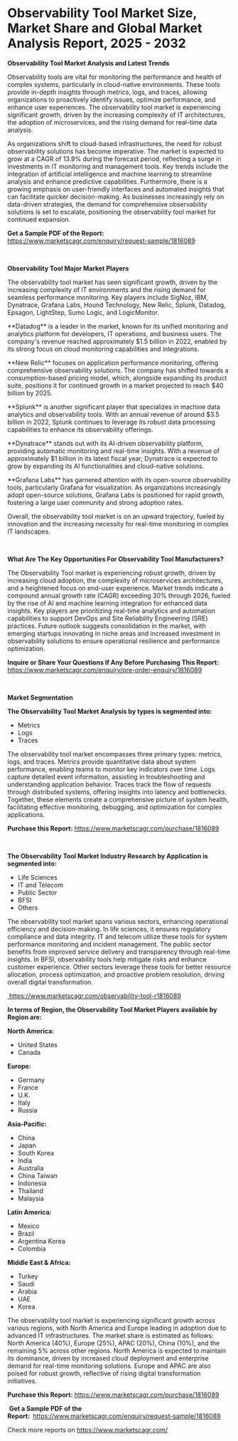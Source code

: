 <p><h1>Observability Tool Market Size, Market Share and Global Market Analysis Report, 2025 - 2032</h1></p><p><strong>Observability Tool Market Analysis and Latest Trends</strong></p>
<p><p>Observability tools are vital for monitoring the performance and health of complex systems, particularly in cloud-native environments. These tools provide in-depth insights through metrics, logs, and traces, allowing organizations to proactively identify issues, optimize performance, and enhance user experiences. The observability tool market is experiencing significant growth, driven by the increasing complexity of IT architectures, the adoption of microservices, and the rising demand for real-time data analysis.</p><p>As organizations shift to cloud-based infrastructures, the need for robust observability solutions has become imperative. The market is expected to grow at a CAGR of 13.9% during the forecast period, reflecting a surge in investments in IT monitoring and management tools. Key trends include the integration of artificial intelligence and machine learning to streamline analysis and enhance predictive capabilities. Furthermore, there is a growing emphasis on user-friendly interfaces and automated insights that can facilitate quicker decision-making. As businesses increasingly rely on data-driven strategies, the demand for comprehensive observability solutions is set to escalate, positioning the observability tool market for continued expansion.</p></p>
<p><strong>Get a Sample PDF of the Report:&nbsp;</strong> <a href="https://www.marketscagr.com/enquiry/request-sample/1816089?utm_campaign=3199&utm_medium=2&utm_source=Github&utm_content=ia&utm_term=10032025&utm_id=observability-tool">https://www.marketscagr.com/enquiry/request-sample/1816089</a></p>
<p>&nbsp;</p>
<p><strong>Observability Tool Major Market Players</strong></p>
<p><p>The observability tool market has seen significant growth, driven by the increasing complexity of IT environments and the rising demand for seamless performance monitoring. Key players include SigNoz, IBM, Dynatrace, Grafana Labs, Hound Technology, New Relic, Splunk, Datadog, Epsagon, LightStep, Sumo Logic, and LogicMonitor.</p><p>**Datadog** is a leader in the market, known for its unified monitoring and analytics platform for developers, IT operations, and business users. The company's revenue reached approximately $1.5 billion in 2022, enabled by its strong focus on cloud monitoring capabilities and integrations.</p><p>**New Relic** focuses on application performance monitoring, offering comprehensive observability solutions. The company has shifted towards a consumption-based pricing model, which, alongside expanding its product suite, positions it for continued growth in a market projected to reach $40 billion by 2025.</p><p>**Splunk** is another significant player that specializes in machine data analytics and observability tools. With an annual revenue of around $3.5 billion in 2022, Splunk continues to leverage its robust data processing capabilities to enhance its observability offerings.</p><p>**Dynatrace** stands out with its AI-driven observability platform, providing automatic monitoring and real-time insights. With a revenue of approximately $1 billion in its latest fiscal year, Dynatrace is expected to grow by expanding its AI functionalities and cloud-native solutions.</p><p>**Grafana Labs** has garnered attention with its open-source observability tools, particularly Grafana for visualization. As organizations increasingly adopt open-source solutions, Grafana Labs is positioned for rapid growth, fostering a large user community and strong adoption rates.</p><p>Overall, the observability tool market is on an upward trajectory, fueled by innovation and the increasing necessity for real-time monitoring in complex IT landscapes.</p></p>
<p>&nbsp;</p>
<p><strong>What Are The Key Opportunities For Observability Tool Manufacturers?</strong></p>
<p><p>The Observability Tool market is experiencing robust growth, driven by increasing cloud adoption, the complexity of microservices architectures, and a heightened focus on end-user experience. Market trends indicate a compound annual growth rate (CAGR) exceeding 30% through 2026, fueled by the rise of AI and machine learning integration for enhanced data insights. Key players are prioritizing real-time analytics and automation capabilities to support DevOps and Site Reliability Engineering (SRE) practices. Future outlook suggests consolidation in the market, with emerging startups innovating in niche areas and increased investment in observability solutions to ensure operational resilience and performance optimization.</p></p>
<p><strong>Inquire or Share Your Questions If Any Before Purchasing This Report:</strong> <a href="https://www.marketscagr.com/enquiry/pre-order-enquiry/1816089?utm_campaign=3199&utm_medium=2&utm_source=Github&utm_content=ia&utm_term=10032025&utm_id=observability-tool">https://www.marketscagr.com/enquiry/pre-order-enquiry/1816089</a></p>
<p>&nbsp;</p>
<p><strong>Market Segmentation</strong></p>
<p><strong>The Observability Tool Market Analysis by types is segmented into:</strong></p>
<p><ul><li>Metrics</li><li>Logs</li><li>Traces</li></ul></p>
<p><p>The observability tool market encompasses three primary types: metrics, logs, and traces. Metrics provide quantitative data about system performance, enabling teams to monitor key indicators over time. Logs capture detailed event information, assisting in troubleshooting and understanding application behavior. Traces track the flow of requests through distributed systems, offering insights into latency and bottlenecks. Together, these elements create a comprehensive picture of system health, facilitating effective monitoring, debugging, and optimization for complex applications.</p></p>
<p><strong>Purchase this Report:&nbsp;</strong><a href="https://www.marketscagr.com/purchase/1816089?utm_campaign=3199&utm_medium=2&utm_source=Github&utm_content=ia&utm_term=10032025&utm_id=observability-tool">https://www.marketscagr.com/purchase/1816089</a></p>
<p>&nbsp;</p>
<p><strong>The Observability Tool Market Industry Research by Application is segmented into:</strong></p>
<p><ul><li>Life Sciences</li><li>IT and Telecom</li><li>Public Sector</li><li>BFSI</li><li>Others</li></ul></p>
<p><p>The observability tool market spans various sectors, enhancing operational efficiency and decision-making. In life sciences, it ensures regulatory compliance and data integrity. IT and telecom utilize these tools for system performance monitoring and incident management. The public sector benefits from improved service delivery and transparency through real-time insights. In BFSI, observability tools help mitigate risks and enhance customer experience. Other sectors leverage these tools for better resource allocation, process optimization, and proactive problem resolution, driving overall digital transformation.</p></p>
<p><a href="https://www.marketscagr.com/observability-tool-r1816089?utm_campaign=3199&utm_medium=2&utm_source=Github&utm_content=ia&utm_term=10032025&utm_id=observability-tool">&nbsp;https://www.marketscagr.com/observability-tool-r1816089</a></p>
<p><strong>In terms of Region, the Observability Tool Market Players available by Region are:</strong></p>
<p>
    <p> <strong> North America: </strong>
        <ul>
            <li>United States</li>
            <li>Canada</li>
        </ul>
        </p> 
    <p> <strong> Europe: </strong>
        <ul>
            <li>Germany</li>
            <li>France</li>
            <li>U.K.</li>
            <li>Italy</li>
            <li>Russia</li>
        </ul>
        </p> 
    <p> <strong> Asia-Pacific: </strong>
        <ul>
            <li>China</li>
            <li>Japan</li>
            <li>South Korea</li>
            <li>India</li>
            <li>Australia</li>
            <li>China Taiwan</li>
            <li>Indonesia</li>
            <li>Thailand</li>
            <li>Malaysia</li>
        </ul>
        </p> 
    <p> <strong> Latin America: </strong>
        <ul>
            <li>Mexico</li>
            <li>Brazil</li>
            <li>Argentina Korea</li>
            <li>Colombia</li>
        </ul>
        </p> 
    <p> <strong> Middle East & Africa: </strong>
        <ul>
            <li>Turkey</li>
            <li>Saudi</li>
            <li>Arabia</li>
            <li>UAE</li>
            <li>Korea</li>
        </ul>
    </p>
    </p>
<p><p>The observability tool market is experiencing significant growth across various regions, with North America and Europe leading in adoption due to advanced IT infrastructures. The market share is estimated as follows: North America (40%), Europe (25%), APAC (20%), China (10%), and the remaining 5% across other regions. North America is expected to maintain its dominance, driven by increased cloud deployment and enterprise demand for real-time monitoring solutions. Europe and APAC are also poised for robust growth, reflective of rising digital transformation initiatives.</p></p>
<p><strong>Purchase this Report: </strong><a href="https://www.marketscagr.com/purchase/1816089?utm_campaign=3199&utm_medium=2&utm_source=Github&utm_content=ia&utm_term=10032025&utm_id=observability-tool">https://www.marketscagr.com/purchase/1816089</a></p>
<p>&nbsp;<strong>Get a Sample PDF of the Report:&nbsp;&nbsp;</strong><a href="https://www.marketscagr.com/enquiry/request-sample/1816089?utm_campaign=3199&utm_medium=2&utm_source=Github&utm_content=ia&utm_term=10032025&utm_id=observability-tool">https://www.marketscagr.com/enquiry/request-sample/1816089</a></p>
<p><strong></strong></p>
<p>Check more reports on <a href="https://www.marketscagr.com/?utm_campaign=3199&utm_medium=2&utm_source=Github&utm_content=ia&utm_term=10032025&utm_id=observability-tool">https://www.marketscagr.com/</a></p>